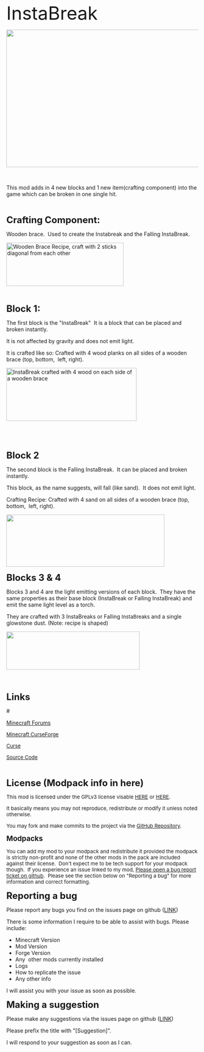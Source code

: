 <p><span style="font-size: 36pt;">InstaBreak</span></p>
<p><span style="font-size: 36pt;"><img src="http://s28.postimg.org/75osqs9fx/screenshot_32.png" alt="" width="588" height="361" /></span></p>
<p>&nbsp;</p>
<p>This mod adds in 4 new blocks and 1 new item(crafting component) into the game which can be broken in one single hit.</p>
<p>&nbsp;</p>
<p><span style="font-size: 18pt;"><strong>Crafting Component:</strong></span></p>
<p>Wooden brace.&nbsp; Used to create the Instabreak and the Falling InstaBreak.</p>
<p><img src="http://s22.postimg.org/y74coxqcx/screenshot_25.png" alt="Wooden Brace Recipe, craft with 2 sticks diagonal from each other" width="308" height="114" /></p>
<p>&nbsp;</p>
<p><span style="font-size: 18pt;"><strong>Block 1:</strong></span></p>
<p>The first block is the "InstaBreak"&nbsp; It is a block that can be placed and broken instantly.</p>
<p>It is not affected by gravity and does not emit light.</p>
<p>It is crafted like so: Crafted with 4 wood planks on all sides of a wooden brace (top, bottom,&nbsp; left, right).</p>
<p><img src="http://s22.postimg.org/b6xpclsj5/screenshot_25.png" alt="InstaBreak crafted with 4 wood on each side of a wooden brace" width="342" height="139" /></p>
<p>&nbsp;</p>
<p>&nbsp;</p>
<p><span style="font-size: 18pt;"><strong>Block 2</strong></span></p>
<p>The second block is the Falling InstaBreak.&nbsp; It can be placed and broken instantly.</p>
<p>This block, as the name suggests, will fall (like sand).&nbsp; It does not emit light.</p>
<p>Crafting Recipe: Crafted with 4 sand on all sides of a wooden brace (top, bottom,&nbsp; left, right).</p>
<p><img src="http://s22.postimg.org/uq2alyrap/screenshot_25.png" alt="" width="415" height="137" /></p>
<p><span style="font-size: 18pt;"><strong>Blocks 3 &amp; 4</strong></span></p>
<p>Blocks 3 and 4 are the light emitting versions of each block.&nbsp; They have the same properties as their base block (InstaBreak or Falling InstaBreak) and emit the same light level as a torch.</p>
<p>They are crafted with 3 InstaBreaks or Falling <span style="font-size: 10pt;">InstaBreaks</span> and a single glowstone dust. (Note: recipe is shaped)</p>
<p><img src="http://s22.postimg.org/q5g4717ld/screenshot_25.png" alt="" width="350" height="100" /></p>
<p><span style="font-size: 18pt;"><strong>&nbsp;</strong></span></p>
<p><span style="font-size: 18pt;"><strong>Links</strong></span></p>
#<p><a href="http://www.minecraftforum.net/forums/mapping-and-modding/minecraft-mods/2531076-instabreak-4-new-blocks-that-you-can-break">Minecraft Forums</a></p>
<p><span style="font-size: 10pt;"><a href="http://minecraft.curseforge.com/mc-mods/236322-instabreak">Minecraft CurseForge</a></span></p>
<p><span style="font-size: 10pt;"><a href="http://www.curse.com/mc-mods/Minecraft/236322-instabreak">Curse</a></span></p>
<p><span style="font-size: 10pt;"><a href="https://github.com/adencraft-minecraft/InstaBreak">Source Code</a></span></p>
<p>&nbsp;</p>
<p><span style="font-size: 18pt;"><strong>License (Modpack info in here)<br /></strong></span></p>
<p><span style="font-size: 10pt;">This mod is licensed under the GPLv3 license visable <a title="https://github.com/adencraft-minecraft/InstaBreak/blob/master/LICENSE" href="https://github.com/adencraft-minecraft/InstaBreak/blob/master/LICENSE">HERE</a> or <a href="http://www.gnu.org/licenses/lgpl-3.0.txt">HERE</a>.</span></p>
<p><span style="font-size: 10pt;">It basically means you may not reproduce, redistribute or modify it unless noted otherwise.</span></p>
<p><span style="font-size: 10pt;">You may fork and make commits to the project via the <a href="https://github.com/adencraft-minecraft/InstaBreak">GitHub Repository</a>.</span></p>
<p><span style="font-size: 14pt;"><strong>Modpacks</strong></span></p>
<p><span style="font-size: 10pt;">You can add my mod to your modpack and redistribute it provided the modpack is strictly non-profit and none of the other mods in the pack are included against their license.&nbsp; Don't expect me to be tech support for your modpack though.&nbsp; If you experience an issue linked to my mod, <a href="https://github.com/adencraft-minecraft/InstaBreak/issues/new">Please open a bug report ticket on github</a>.&nbsp; Please see the section below on "Reporting a bug" for more information and correct formatting.</span></p>
<p><span style="font-size: 18pt;"><strong>Reporting a bug</strong></span></p>
<p>Please report any bugs you find on the issues page on github (<a href="https://github.com/adencraft-minecraft/InstaBreak/issues">LINK</a>)</p>
<p>There is some information I require to be able to assist with bugs. Please include:</p>
<ul>
<li>Minecraft Version</li>
<li>Mod Version</li>
<li>Forge Version</li>
<li>Any&nbsp; other mods currently installed</li>
<li>Logs</li>
<li>How to replicate the issue</li>
<li>Any other info</li>
</ul>
<p>I will assist you with your issue as soon as possible.</p>
<p><span style="font-size: 18pt;"><strong>Making a suggestion</strong></span></p>
<p>Please make any suggestions via the issues page on github (<a href="https://github.com/adencraft-minecraft/InstaBreak/issues">LINK</a>)</p>
<p>Please prefix the title with "[Suggestion]".</p>
<p>I will respond to your suggestion as soon as I can.</p>